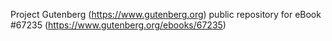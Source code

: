 Project Gutenberg (https://www.gutenberg.org) public repository for
eBook #67235 (https://www.gutenberg.org/ebooks/67235)
